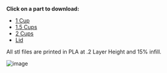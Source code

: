 **Click on a part to download:**

- [1 Cup](https://github.com/PetTutor/PetTutor-Mini-Parts/blob/main/Canister/Tum%206.1%20-%201%20cup%20Canister.stl)
- [1.5 Cups](https://github.com/PetTutor/PetTutor-Mini-Parts/blob/main/Canister/Tum%206x1.5%20-%201.5%20Cup%20Canister.stl)
- [2 Cups](https://github.com/PetTutor/PetTutor-Mini-Parts/blob/main/Canister/Tum%206x2%20-%202%20Cup%20Canister.stl)
- [Lid](https://github.com/PetTutor/PetTutor-Mini-Parts/blob/main/Canister/Tum%206.1%20-%20Lid.stl)

All stl files are printed in PLA at .2 Layer Height and 15% infill. 

![image](https://github.com/user-attachments/assets/b1838e5a-8c53-4b97-bc66-e30fcdf4c076)

